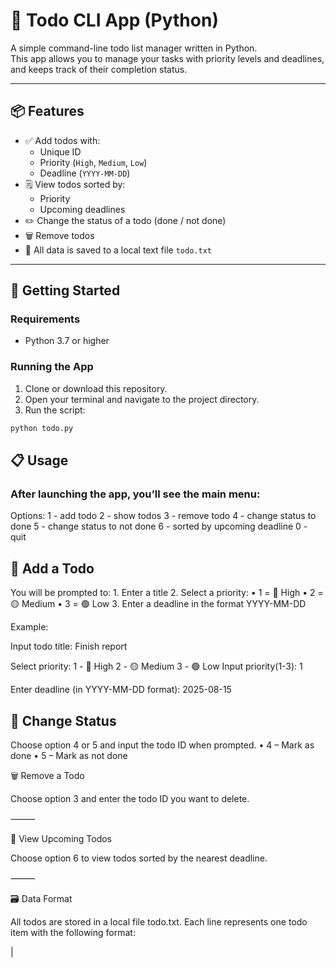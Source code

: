 # 📝 Todo CLI App (Python)

A simple command-line todo list manager written in Python.  
This app allows you to manage your tasks with priority levels and deadlines, and keeps track of their completion status.

---

## 📦 Features

- ✅ Add todos with:
  - Unique ID
  - Priority (`High`, `Medium`, `Low`)
  - Deadline (`YYYY-MM-DD`)
- 🗒 View todos sorted by:
  - Priority
  - Upcoming deadlines
- ✏️ Change the status of a todo (done / not done)
- 🗑 Remove todos
- 💾 All data is saved to a local text file `todo.txt`

---

## 🚀 Getting Started

### Requirements

- Python 3.7 or higher

### Running the App

1. Clone or download this repository.
2. Open your terminal and navigate to the project directory.
3. Run the script:

```bash
python todo.py
```

## 📋 Usage

### After launching the app, you’ll see the main menu:

Options:
  1 - add todo
  2 - show todos
  3 - remove todo
  4 - change status to done
  5 - change status to not done
  6 - sorted by upcoming deadline
  0 - quit


##  🔹 Add a Todo


You will be prompted to:
	1.	Enter a title
	2.	Select a priority:
	•	1 = 🔴 High
	•	2 = 🟡 Medium
	•	3 = 🟢 Low
	3.	Enter a deadline in the format YYYY-MM-DD

Example:

  Input todo title: Finish report

  Select priority:
    1 - 🔴 High
    2 - 🟡 Medium
    3 - 🟢 Low
  Input priority(1-3): 1

  Enter deadline (in YYYY-MM-DD format): 2025-08-15


##  🔄 Change Status

Choose option 4 or 5 and input the todo ID when prompted.
	•	4 – Mark as done
	•	5 – Mark as not done



🗑 Remove a Todo

Choose option 3 and enter the todo ID you want to delete.

⸻

📆 View Upcoming Todos

Choose option 6 to view todos sorted by the nearest deadline.

⸻

🗃 Data Format

All todos are stored in a local file todo.txt.
Each line represents one todo item with the following format:

<id>|<title>|<priority>|<status>|<deadline>


Example:

82765|Pay bills|high|False|2025-08-10
10923|Write article|medium|True|2025-08-12


•	id – auto-generated unique string
•	status – True if completed, False otherwise



🛠 Technologies Used
	•	Python Standard Library:
	•	os – for file path handling
	•	random – for ID generation
	•	time – for timestamp in IDs
	•	datetime – for deadline parsing and comparison


📄 License

This project is open-source and available under the MIT License.


🙌 Author

Created by Serhii Tustanovskyi

Feel free to fork, contribute, and share!